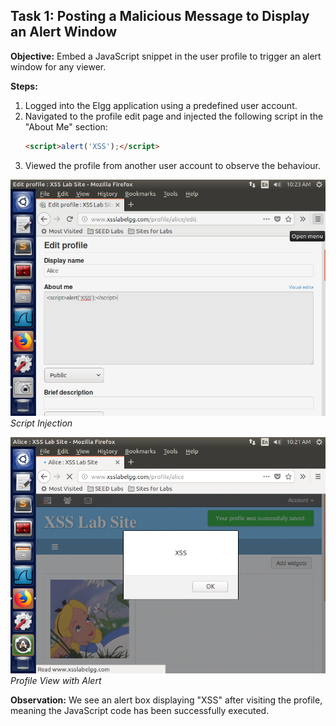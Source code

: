 ## Task 1: Posting a Malicious Message to Display an Alert Window

**Objective:** Embed a JavaScript snippet in the user profile to trigger an alert window for any viewer.

**Steps:**
1. Logged into the Elgg application using a predefined user account.
2. Navigated to the profile edit page and injected the following script in the "About Me" section: 
    ```html
    <script>alert('XSS');</script>
    ```
3. Viewed the profile from another user account to observe the behaviour.

![Script Injection](images/T1/jsinject.png)
*Script Injection*

![Profile View with Alert](images/T1/output.png)
*Profile View with Alert*

**Observation:** We see an alert box displaying "XSS" after visiting the profile, meaning the JavaScript code has been successfully executed.
